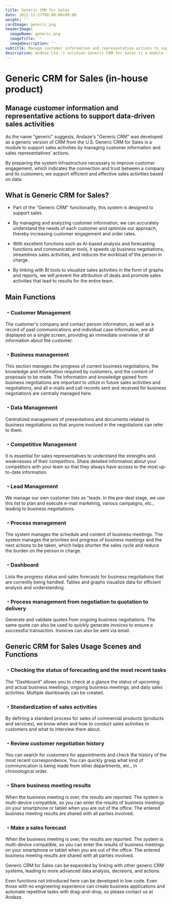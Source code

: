 ```yaml
---
title: Generic CRM for Sales
date: 2022-12-27T00:00:00+09:00
weight: ''
cardImage: generic.png
headerImage:
  imageName: generic.png
  imageTitle: ''
  imageDescription: ''
subtitle: Manage customer information and representative actions to support data-driven sales activities
description: Andaze Ltd.'s solution Generic CRM for Sales is a module to support sales activities by managing customer information and sales representative actions. Many functions can be developed in low code. You can create business applications and automate repetitive tasks by drag-and-drop.
---
```

# Generic CRM for Sales (in-house product)

## Manage customer information and representative actions to support data-driven sales activities



As the name "generic" suggests, Andaze's "Generic CRM" was developed as a generic version of CRM from the U.S. Generic CRM for Sales is a module to support sales activities by managing customer information and sales representatives' actions.

By preparing the system infrastructure necessary to improve customer engagement, which indicates the connection and trust between a company and its customers, we support efficient and effective sales activities based on data.



## What is Generic CRM for Sales?

* Part of the "Generic CRM" functionality, this system is designed to support sales.

* By managing and analyzing customer information, we can accurately understand the needs of each customer and optimize our approach, thereby increasing customer engagement and order rates.

* With excellent functions such as AI-based analysis and forecasting functions and communication tools, it speeds up business negotiations, streamlines sales activities, and reduces the workload of the person in charge.

* By linking with BI tools to visualize sales activities in the form of graphs and reports, we will prevent the attribution of deals and promote sales activities that lead to results for the entire team.



## Main Functions

### ・Customer Management

The customer's company and contact person information, as well as a record of past communications and individual case information, are all displayed on a single screen, providing an immediate overview of all information about the customer.

### ・Business management

This section manages the progress of current business negotiations, the knowledge and information required by customers, and the content of proposals to be made. The information and knowledge gained from business negotiations are important to utilize in future sales activities and negotiations, and all e-mails and call records sent and received for business negotiations are centrally managed here.

### ・Data Management

Centralized management of presentations and documents related to business negotiations so that anyone involved in the negotiations can refer to them.

### ・Competitive Management

It is essential for sales representatives to understand the strengths and weaknesses of their competitors. Share detailed information about your competitors with your team so that they always have access to the most up-to-date information.

### ・Lead Management

We manage our own customer lists as "leads. In the pre-deal stage, we use this list to plan and execute e-mail marketing, various campaigns, etc., leading to business negotiations.

### ・Process management

The system manages the schedule and content of business meetings. The system manages the priorities and progress of business meetings and the next actions to be taken, which helps shorten the sales cycle and reduce the burden on the person in charge.

### ・Dashboard

Lists the progress status and sales forecasts for business negotiations that are currently being handled. Tables and graphs visualize data for efficient analysis and understanding.

### ・Process management from negotiation to quotation to delivery

Generate and validate quotes from ongoing business negotiations. The same quote can also be used to quickly generate invoices to ensure a successful transaction. Invoices can also be sent via email.



## Generic CRM for Sales Usage Scenes and Functions

### ・Checking the status of forecasting and the most recent tasks

The "Dashboard" allows you to check at a glance the status of upcoming and actual business meetings, ongoing business meetings, and daily sales activities. Multiple dashboards can be created.

### ・Standardization of sales activities

By defining a standard process for sales of commercial products (products and services), we know when and how to conduct sales activities to customers and what to interview them about.

### ・Review customer negotiation history

You can search for customers for appointments and check the history of the most recent correspondence. You can quickly grasp what kind of communication is being made from other departments, etc., in chronological order.

### ・Share business meeting results

When the business meeting is over, the results are reported. The system is multi-device compatible, so you can enter the results of business meetings on your smartphone or tablet when you are out of the office. The entered business meeting results are shared with all parties involved.

### ・Make a sales forecast

When the business meeting is over, the results are reported. The system is multi-device compatible, so you can enter the results of business meetings on your smartphone or tablet when you are out of the office. The entered business meeting results are shared with all parties involved.



Generic CRM for Sales can be expanded by linking with other generic CRM systems, leading to more advanced data analysis, decisions, and actions.

Even functions not introduced here can be developed in low code. Even those with no engineering experience can create business applications and automate repetitive tasks with drag-and-drop, so please contact us at Andaze.